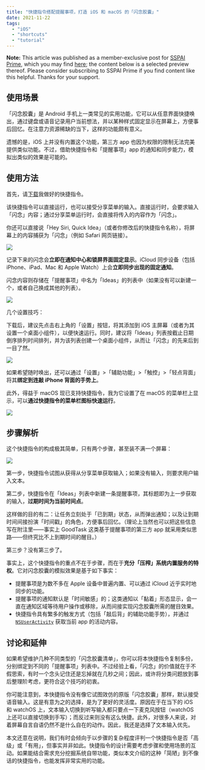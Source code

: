 ```yaml
---
title: "快捷指令搭配提醒事项，打造 iOS 和 macOS 的「闪念胶囊」"
date: 2021-11-22
tags:
  - "iOS"
  - "shortcuts"
  - "tutorial"
---
```


**Note:** This article was published as a member-exclusive post for [SSPAI Prime](https://sspai.com/prime), which you may find [here](https://sspai.com/prime/story/quick-ideas-shortcuts); the content below is a selected preview thereof. Please consider subscribing to SSPAI Prime if you find content like this helpful. Thanks for your support.

## 使用场景

「闪念胶囊」是 Android 手机上一类常见的实用功能，它可以从任意界面快捷唤出，通过键盘或语音记录用户当前想法，并以某种样式固定显示在屏幕上，方便事后回忆。在注意力资源稀缺的当下，这样的功能颇有意义。

遗憾的是，iOS 上并没有内置这个功能，第三方 app 也因为权限的限制无法完美提供类似功能。不过，借助快捷指令和「提醒事项」app 的通知和同步能力，模拟出类似的效果是可能的。

## 使用方法

首先，请[下载](https://www.icloud.com/shortcuts/7cded151e9b34c5c872bc2a431facf33)我做好的快捷指令。

该快捷指令可以直接运行，也可以接受分享菜单的输入。直接运行时，会要求输入「闪念」内容；通过分享菜单运行时，会直接将传入的内容作为「闪念」。

你还可以直接说「Hey Siri, Quick Idea」（或者你修改后的快捷指令名称），将屏幕上的内容捕获为「闪念」（例如 Safari 网页链接）。

![](https://cdn.sspai.com/2021/11/21/article/46a6b324b4324ffc82769d3fba7a5b1c?imageView2/2/w/1120/q/40/interlace/1/ignore-error/1)

记录下来的闪念会**立即在通知中心和锁屏界面固定显示**。iCloud 同步设备（包括 iPhone、iPad、Mac 和 Apple Watch）上会**立即同步出现的固定通知**。

闪念内容则存储在「提醒事项」中名为「Ideas」的列表中（如果没有可以新建一个，或者自己换成其他的列表）。

![](https://cdn.sspai.com/2021/11/21/article/24b48675a75d279d4990f129d25e6444?imageView2/2/w/1120/q/40/interlace/1/ignore-error/1)

几个设置技巧：

下载后，建议先点击右上角的「设置」按钮，将其添加到 iOS 主屏幕（或者为其设置一个桌面小组件），以便快速运行。同时，建议将「Ideas」列表按截止日期倒序排列时间排列，并为该列表创建一个桌面小组件，从而让「闪念」的先来后到一目了然。

![](https://cdn.sspai.com/2021/11/21/article/e05788190dd540e96042120ef2a98372?imageView2/2/w/1120/q/40/interlace/1/ignore-error/1)

如果希望随时唤出，还可以通过「设置」>「辅助功能」>「触控」>「轻点背面」将其**绑定到连敲 iPhone 背面的手势上**。

此外，得益于 macOS 现已支持快捷指令，我为它设置了在 macOS 的菜单栏上显示，可以**通过快捷指令的菜单栏图标快速运行**。

![](https://cdn.sspai.com/2021/11/21/article/f069d3fc7ac7c4c2237a32737c413a3a?imageView2/2/w/1120/q/40/interlace/1/ignore-error/1)

## 步骤解析

这个快捷指令的构成极其简单，只有两个步骤，甚至装不满一个屏幕：

![](https://cdn.sspai.com/2021/11/21/article/bb7c05785eeddca1514204f050553b07?imageView2/2/w/1120/q/40/interlace/1/ignore-error/1)

第一步，快捷指令试图从获得从分享菜单获取输入；如果没有输入，则要求用户输入文本。

第二步，快捷指令在「Ideas」列表中新建一条提醒事项，其标题即为上一步获取的输入，**过期时间为当前时间点**。

这样做的目的有二：让任务立刻处于「已到期」状态，从而弹出通知；以及让到期时间间接扮演「时间戳」的角色，方便事后回忆。（理论上当然也可以把这些信息写在附注里——事实上 GoodTask 这类基于提醒事项的第三方 app 就采用类似思路——但终究比不上到期时间的醒目。）

第三步？没有第三步了。

事实上，这个快捷指令的重点不在于步骤，而在于**充分「压榨」系统内置服务的特权**。它对闪念胶囊的模拟效果是基于如下事实：

-   提醒事项是为数不多在 Apple 设备中普遍内置、可以通过 iCloud 近乎实时地同步的功能。
-   提醒事项的通知默认是「时间敏感」的；这类通知以「黏着」形态显示，会一直在通知区域等待用户操作或移除，从而间接实现闪念胶囊所需的醒目效果。
-   快捷指令具有繁多的触发方式（包括「敲后背」的辅助功能手势），并通过 [`NSUserActivity`](https://developer.apple.com/documentation/foundation/nsuseractivity) 获取当前 app 的活动内容。

## 讨论和延伸

如果希望维护几种不同类型的「闪念胶囊清单」，你可以将本快捷指令复制多份，分别绑定到不同的「提醒事项」列表中。不过经验上看，「闪念」的价值就在于不假思索，有时一个念头记住还是忘掉就在几秒之间；因此，或许将分类问题放到事后整理阶考虑，更符合这个技巧的初衷。

你可能注意到，本快捷指令没有像它试图效仿的原版「闪念胶囊」那样，默认接受语音输入。这是有意为之的选择，是为了更好的灵活度。原因在于在当下的 iOS 和 watchOS 上，文本输入切换到听写输入都只要点一下麦克风按钮（watchOS 上还可以直接切换到手写）；而反过来则没有这么快捷。此外，对很多人来说，对着屏幕自言自语仍然不是什么自在的动作。因此，我还是选择了文本输入优先。

本文还意在说明，我们有时会倾向于以步骤的复杂程度评判一个快捷指令是否「高级」或「有用」，但事实并非如此。快捷指令的设计需要考虑步骤和使用场景的互动。如果能结合需求充分挖掘系统自带功能，类似本文介绍的这种「简陋」到不像话的快捷指令，也能发挥非常实用的功能。
